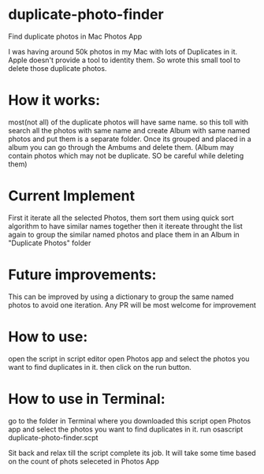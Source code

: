 # duplicate-photo-finder
Find duplicate photos in Mac Photos App


I was having around 50k photos in my Mac with lots of Duplicates in it. Apple doesn't provide a tool to identity them. So wrote this small tool to delete those duplicate photos.

# How it works:
most(not all) of the duplicate photos will have same name. so this toll with search all the photos with same name and create Album with same named photos and put them is a separate folder.
Once its grouped and placed in a album you can go through the Ambums and delete them. (Album may contain photos which may not be duplicate. SO be careful while deleting them)

# Current Implement
First it iterate all the selected Photos, them sort them using quick sort algorithm to have similar names together
then it itereate throught the list again to group the similar named photos and place them in an Album in "Duplicate Photos" folder

# Future improvements: 
This can be improved by using a dictionary to group the same named photos to avoid one iteration.
Any PR will be most welcome for improvement

# How to use:
open the script in script editor
open Photos app and select the photos you want to find duplicates in it.
then click on the run button.

# How to use in Terminal:
go to the folder in Terminal where you downloaded this script
open Photos app and select the photos you want to find duplicates in it.
run osascript duplicate-photo-finder.scpt

Sit back and relax till the script complete its job.
It will take some time based on the count of phots seleceted in Photos App
